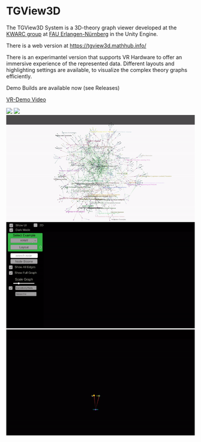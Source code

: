 # TGView3D

The TGView3D System is a 3D-theory graph viewer developed at the [KWARC group](http://kwarc.info) at [FAU Erlangen-Nürnberg](http://www.fau.de) in the Unity Engine.

There is a web version at https://tgview3d.mathhub.info/ 

There is an experimantel version that supports VR Hardware to offer an immersive experience of the represented data.
Different layouts and highlighting settings are available, to visualize the complex theory graphs efficiently.

Demo Builds are available now (see Releases)


[VR-Demo Video](https://www.youtube.com/watch?v=Mx7HSWD5dwg)

![](TGView3D/Gallery/ki.gif)
![](TGView3D/Gallery/words.gif)
![](TGView3D/Gallery/bw.gif)
![](TGView3D/Gallery/select.gif)
![](TGView3D/Gallery/tree.gif)

